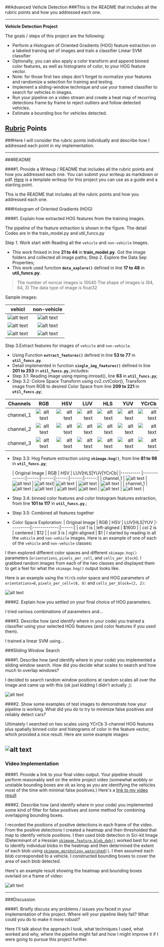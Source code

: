##Advanced Veihcle Detection
###This is the README that includes all the rubric points and how you addressed each one.

---

**Vehicle Detection Project**

The goals / steps of this project are the following:

* Perform a Histogram of Oriented Gradients (HOG) feature extraction on a labeled training set of images and train a classifier Linear SVM classifier
* Optionally, you can also apply a color transform and append binned color features, as well as histograms of color, to your HOG feature vector. 
* Note: for those first two steps don't forget to normalize your features and randomize a selection for training and testing.
* Implement a sliding-window technique and use your trained classifier to search for vehicles in images.
* Run your pipeline on a video stream and create a heat map of recurring detections frame by frame to reject outliers and follow detected vehicles.
* Estimate a bounding box for vehicles detected.

[//]: # (Image References)
[image1]: ./examples/car_not_car.png
[image2]: ./examples/HOG_example.jpg
[image3]: ./examples/sliding_windows.jpg
[image4]: ./examples/sliding_window.jpg
[image5]: ./examples/img50.jpg
[image6]: ./examples/example_output.jpg
[video1]: ./project_video.mp4


[imagecol1]: https://github.com/shangliy/Advanced-Veihcle-Detection/blob/master/reference_imgs/car_1_RGB_0.png?raw=true
[imagecol2]: https://github.com/shangliy/Advanced-Veihcle-Detection/blob/master/reference_imgs/car_1_RGB_1.png?raw=true
[imagecol3]: https://github.com/shangliy/Advanced-Veihcle-Detection/blob/master/reference_imgs/car_1_RGB_2.png?raw=true
[imagecol4]: https://github.com/shangliy/Advanced-Veihcle-Detection/blob/master/reference_imgs/car_1_HSV_0.png?raw=true
[imagecol5]: https://github.com/shangliy/Advanced-Veihcle-Detection/blob/master/reference_imgs/car_1_HSV_1.png?raw=true
[imagecol6]: https://github.com/shangliy/Advanced-Veihcle-Detection/blob/master/reference_imgs/car_1_HSV_2.png?raw=true
[imagecol7]: https://github.com/shangliy/Advanced-Veihcle-Detection/blob/master/reference_imgs/car_1_LUV_0.png?raw=true
[imagecol8]: https://github.com/shangliy/Advanced-Veihcle-Detection/blob/master/reference_imgs/car_1_LUV_1.png?raw=true
[imagecol9]: https://github.com/shangliy/Advanced-Veihcle-Detection/blob/master/reference_imgs/car_1_LUV_2.png?raw=true
[imagecol10]: https://github.com/shangliy/Advanced-Veihcle-Detection/blob/master/reference_imgs/car_1_HLS_0.png?raw=true
[imagecol11]: https://github.com/shangliy/Advanced-Veihcle-Detection/blob/master/reference_imgs/car_1_HLS_1.png?raw=true
[imagecol12]: https://github.com/shangliy/Advanced-Veihcle-Detection/blob/master/reference_imgs/car_1_HLS_2.png?raw=true
[imagecol13]: https://github.com/shangliy/Advanced-Veihcle-Detection/blob/master/reference_imgs/car_1_YUV_0.png?raw=true
[imagecol14]: https://github.com/shangliy/Advanced-Veihcle-Detection/blob/master/reference_imgs/car_1_YUV_1.png?raw=true
[imagecol15]: https://github.com/shangliy/Advanced-Veihcle-Detection/blob/master/reference_imgs/car_1_YUV_2.png?raw=true
[imagecol16]: https://github.com/shangliy/Advanced-Veihcle-Detection/blob/master/reference_imgs/car_1_YCrCb_0.png?raw=true
[imagecol17]: https://github.com/shangliy/Advanced-Veihcle-Detection/blob/master/reference_imgs/car_1_YCrCb_1.png?raw=true
[imagecol18]: https://github.com/shangliy/Advanced-Veihcle-Detection/blob/master/reference_imgs/car_1_YCrCb_2.png?raw=true


[imagehog1]: https://github.com/shangliy/Advanced-Veihcle-Detection/blob/master/reference_imgs/car_1_hog_rgb.png?raw=true
[imagehog2]: https://github.com/shangliy/Advanced-Veihcle-Detection/blob/master/reference_imgs/car_1_hog_hsv.png?raw=true
[imagehog3]: https://github.com/shangliy/Advanced-Veihcle-Detection/blob/master/reference_imgs/car_1_hog_LUV.png?raw=true
[imagehog4]: https://github.com/shangliy/Advanced-Veihcle-Detection/blob/master/reference_imgs/car_1_hog_hls.png?raw=true
[imagehog5]: https://github.com/shangliy/Advanced-Veihcle-Detection/blob/master/reference_imgs/car_1_hog_yuv.png?raw=true
[imagehog6]: https://github.com/shangliy/Advanced-Veihcle-Detection/blob/master/reference_imgs/car_1_hog_ycc.png?raw=true

[imagehog7]: https://github.com/shangliy/Advanced-Veihcle-Detection/blob/master/reference_imgs/noncar_2_hog_rgb.png?raw=true
[imagehog8]: https://github.com/shangliy/Advanced-Veihcle-Detection/blob/master/reference_imgs/noncar_2_hog_hsv.png?raw=true
[imagehog9]: https://github.com/shangliy/Advanced-Veihcle-Detection/blob/master/reference_imgs/cnoncar_2_hog_LUV.png?raw=true
[imagehog10]: https://github.com/shangliy/Advanced-Veihcle-Detection/blob/master/reference_imgs/noncar_2_hog_hls.png?raw=true
[imagehog11]: https://github.com/shangliy/Advanced-Veihcle-Detection/blob/master/reference_imgs/noncar_2_hog_YUV.png?raw=true
[imagehog12]: https://github.com/shangliy/Advanced-Veihcle-Detection/blob/master/reference_imgs/noncar_2_hog_ycc.png?raw=true



## [Rubric](https://review.udacity.com/#!/rubrics/513/view) Points
###Here I will consider the rubric points individually and describe how I addressed each point in my implementation.  

---
###README

####1. Provide a Writeup / README that includes all the rubric points and how you addressed each one.  You can submit your writeup as markdown or pdf.  [Here](https://github.com/udacity/CarND-Vehicle-Detection/blob/master/writeup_template.md) is a template writeup for this project you can use as a guide and a starting point.

This is the README that includes all the rubric points and how you addressed each one.

###Histogram of Oriented Gradients (HOG)

####1. Explain how extracted HOG features from the training images.

The pipeline of the feature extraction is shown in the figure.
The detail Codes are in the train_model.py and util_funcs.py

Step 1. Work start with Reading all the `vehicle` and `non-vehicle` images.
* This work finised in line **21 to 44** in **train_model.py**. Got the image folders and collected all image paths;
Step 2. Explore the Data Sep Properties;
* This work used function **`data_explore()`** defined in line **17 to 48** in **util_funcs.py**.

>The number of noncar images is  10040
>The shape of  images is  (64, 64, 3)
>The data type of image is float32

Sample images:

| vehicl   |      non-vehicle    |
|----------|:-------------:|
| ![alt text](https://github.com/shangliy/Advanced-Veihcle-Detection/blob/master/reference_imgs/car_1.jpg?raw=true) |  ![alt text](https://github.com/shangliy/Advanced-Veihcle-Detection/blob/master/reference_imgs/noncar_1.jpg?raw=true) |
| ![alt text](https://github.com/shangliy/Advanced-Veihcle-Detection/blob/master/reference_imgs/car_3.png?raw=true)|    ![alt text](https://github.com/shangliy/Advanced-Veihcle-Detection/blob/master/reference_imgs/noncar_2.jpg?raw=true)   | 
| ![alt text](https://github.com/shangliy/Advanced-Veihcle-Detection/blob/master/reference_imgs/car_4.png?raw=true) | ![alt text](https://github.com/shangliy/Advanced-Veihcle-Detection/blob/master/reference_imgs/noncar_4.jpg?raw=true)|  

Step 3.Extract features for images of `vehicle` and `non-vehicle`. 
* Using Function **`extract_features()`** defined in line **53 to 77** in **`util_funcs.py`**.
* Detail implemented in function **`single_img_features()`** defined in line **201 to 253** in **`util_funcs.py`**.,includes:
 * Step 3.1: Reading image using mpimg.imread(), line **63** in **`util_funcs.py`**;
 * Step 3.2: Colore Space Transform using cv2.cvtColor(), Transform image from RGB to desired Color Space from line **209 to 221**  in **`util_funcs.py`**;

 | Channels  |      RGB      | HSV | LUV|HLS|YUV|YCrCb|
 |---------- |:-------------:|------:|------:|------:|------:|------:|
 | channel_1 |  ![alt text][imagecol1] |  ![alt text][imagecol4] | ![alt text][imagecol7]| ![alt text][imagecol10] |  ![alt text][imagecol13] |  ![alt text][imagecol16] |
 | channel_2 |  ![alt text][imagecol2] |  ![alt text][imagecol5] | ![alt text][imagecol8]| ![alt text][imagecol11] | ![alt text][imagecol14] | ![alt text][imagecol17] |
 | channel_3 |  ![alt text][imagecol3] |  ![alt text][imagecol6] | ![alt text][imagecol9]| ![alt text][imagecol12] | ![alt text][imagecol15] | ![alt text][imagecol18] |
 
 
 * Step 3.3: Hog Feature extraction using **`skimage.hog()`**, from line **81 to 98**  in **`util_funcs.py`**;
 	
     | Original Image  |      RGB      | HSV | LUV|HLS|YUV|YCrCb|
 |---------- |:-------------:|------:|------:|------:|------:|------:|
 | channel_1 |  ![alt text][imagehog1] |  ![alt text][imagehog2] | ![alt text][imagehog3]| ![alt text][imagehog4] |  ![alt text][imagehog5] |  ![alt text][imagehog6] |
 | channel_1 |  ![alt text][imagehog7] |  ![alt text][imagehog8] | ![alt text][imagehog9]| ![alt text][imagehog10] |  ![alt text][imagehog11] |  ![alt text][imagehog12] |
 
    
 * Step 3.4: binned color features and color histogram features  extraction, from line **101 to 117**  in **`util_funcs.py`**.;
 * Step 3.5: Combined all features together

* Color Space Exploration:
| Original Image  |      RGB      | HSV | LUV|HLS|YUV
|----------|:-------------:|------:|
| col 1 is |  left-aligned | $1600 |
| col 2 is |    centered   |   $12 |
| col 3 is | right-aligned |    $1 |
I started by reading in all the `vehicle` and `non-vehicle` images.  Here is an example of one of each of the `vehicle` and `non-vehicle` classes:



I then explored different color spaces and different `skimage.hog()` parameters (`orientations`, `pixels_per_cell`, and `cells_per_block`).  I grabbed random images from each of the two classes and displayed them to get a feel for what the `skimage.hog()` output looks like.

Here is an example using the `YCrCb` color space and HOG parameters of `orientations=8`, `pixels_per_cell=(8, 8)` and `cells_per_block=(2, 2)`:


![alt text][image2]

####2. Explain how you settled on your final choice of HOG parameters.

I tried various combinations of parameters and...

####3. Describe how (and identify where in your code) you trained a classifier using your selected HOG features (and color features if you used them).

I trained a linear SVM using...

###Sliding Window Search

####1. Describe how (and identify where in your code) you implemented a sliding window search.  How did you decide what scales to search and how much to overlap windows?

I decided to search random window positions at random scales all over the image and came up with this (ok just kidding I didn't actually ;):

![alt text][image3]

####2. Show some examples of test images to demonstrate how your pipeline is working.  What did you do to try to minimize false positives and reliably detect cars?

Ultimately I searched on two scales using YCrCb 3-channel HOG features plus spatially binned color and histograms of color in the feature vector, which provided a nice result.  Here are some example images:

![alt text][image4]
---

### Video Implementation

####1. Provide a link to your final video output.  Your pipeline should perform reasonably well on the entire project video (somewhat wobbly or unstable bounding boxes are ok as long as you are identifying the vehicles most of the time with minimal false positives.)
Here's a [link to my video result](./project_video.mp4)


####2. Describe how (and identify where in your code) you implemented some kind of filter for false positives and some method for combining overlapping bounding boxes.

I recorded the positions of positive detections in each frame of the video.  From the positive detections I created a heatmap and then thresholded that map to identify vehicle positions.  I then used blob detection in Sci-kit Image (Determinant of a Hessian [`skimage.feature.blob_doh()`](http://scikit-image.org/docs/dev/auto_examples/plot_blob.html) worked best for me) to identify individual blobs in the heatmap and then determined the extent of each blob using [`skimage.morphology.watershed()`](http://scikit-image.org/docs/dev/auto_examples/plot_watershed.html). I then assumed each blob corresponded to a vehicle.  I constructed bounding boxes to cover the area of each blob detected.  

Here's an example result showing the heatmap and bounding boxes overlaid on a frame of video:

![alt text][image5]

---

###Discussion

####1. Briefly discuss any problems / issues you faced in your implementation of this project.  Where will your pipeline likely fail?  What could you do to make it more robust?

Here I'll talk about the approach I took, what techniques I used, what worked and why, where the pipeline might fail and how I might improve it if I were going to pursue this project further.  

